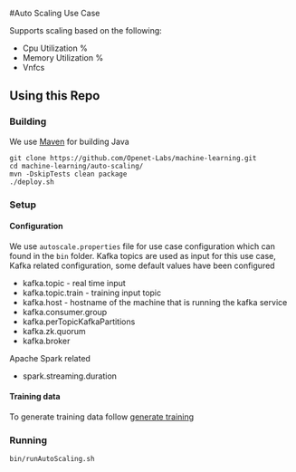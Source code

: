 #Auto Scaling Use Case

Supports scaling based on the following: 
* Cpu Utilization %
* Memory Utilization %
* Vnfcs

Using this Repo
------------------
### Building
We use [Maven](https://maven.apache.org/) for building Java
    
    git clone https://github.com/Openet-Labs/machine-learning.git
    cd machine-learning/auto-scaling/
    mvn -DskipTests clean package
    ./deploy.sh

### Setup

#### Configuration
We use `autoscale.properties` file for use case configuration which can found in the `bin` folder.
Kafka topics are used as input for this use case, Kafka related configuration, some default values have been configured
* kafka.topic - real time input
* kafka.topic.train - training input topic
* kafka.host - hostname of the machine that is running the kafka service
* kafka.consumer.group
* kafka.perTopicKafkaPartitions
* kafka.zk.quorum
* kafka.broker

Apache Spark related
* spark.streaming.duration



#### Training data
To generate training data follow [generate training](https://github.com/Openet-Labs/machine-learning/tree/master/auto-scaling/training-data-generator)
    
    
### Running
    bin/runAutoScaling.sh
    
